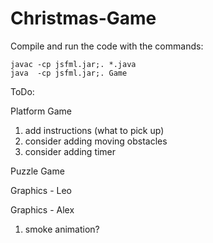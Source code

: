 # Christmas-Game

Compile and run the code with the commands:

	javac -cp jsfml.jar;. *.java
	java  -cp jsfml.jar;. Game

ToDo:

Platform Game
1. add instructions (what to pick up)
2. consider adding moving obstacles
3. consider adding timer

Puzzle Game

Graphics - Leo

Graphics - Alex
1. smoke animation?
